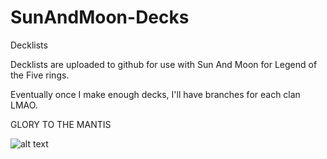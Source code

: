 # SunAndMoon-Decks
Decklists

Decklists are uploaded to github for use with Sun And Moon for Legend of the Five rings.

Eventually once I make enough decks, I'll have branches for each clan LMAO.

GLORY TO THE MANTIS


![alt text](https://images.oracleofthevoid.com/l5r/28/bf/printing_11429_1_details.jpg)